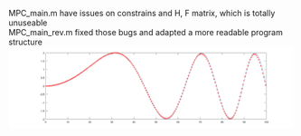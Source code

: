 MPC_main.m have issues on constrains and H, F matrix, which is totally unuseable  
MPC_main_rev.m  fixed those bugs and adapted a more readable program structure  
![mpc_result](./mpc_result.png)

